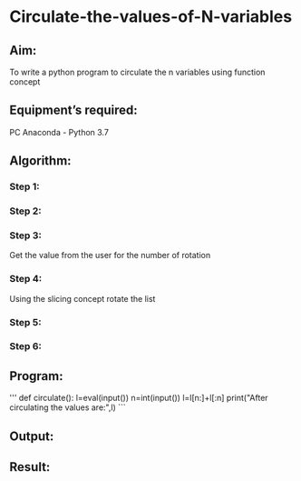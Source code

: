 # Circulate-the-values-of-N-variables
## Aim:
To write a python program to circulate the n variables using function concept
## Equipment’s required:
PC
Anaconda - Python 3.7
## Algorithm: 
### Step 1: 
### Step 2: 
### Step 3: 
Get the value from the user for the number of rotation
### Step 4: 
Using the slicing concept rotate the list

### Step 5: 
### Step 6: 
## Program:
'''
def circulate():
    l=eval(input())
    n=int(input())
    l=l[n:]+l[:n]
    print("After circulating the values are:",l)
    ```

## Output:

## Result:
